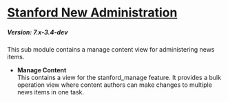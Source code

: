 # [Stanford New Administration](https://github.com/SU-SWS/stanford_news)
##### Version: 7.x-3.4-dev

This sub module contains a manage content view for administering news items.

* **Manage Content**   
This contains a view for the stanford_manage feature. It provides a bulk operation view where content authors can make changes to multiple news items in one task.
